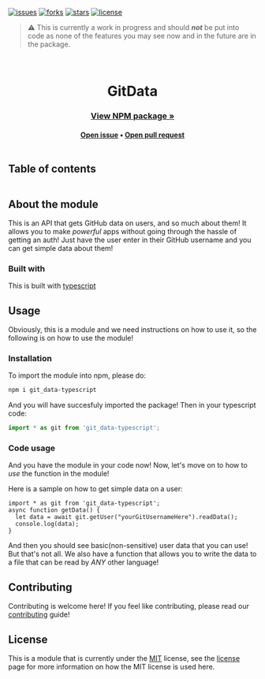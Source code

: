 [![issues](https://img.shields.io/github/issues/darkdarcool/GitData-Typescript?logoColor=blue&style=for-the-badge)](https://github.com/darkdarcool/GitData-Typescript/issues)
[![forks](https://img.shields.io/github/forks/darkdarcool/GitData-Typescript?style=for-the-badge)](https://github.com/darkdarcool/GitData-Typescript/fork)
[![stars](https://img.shields.io/github/stars/darkdarcool/GitData-Typescript?logoColor=blue&style=for-the-badge)](https://github.com/darkdarcool/GitData-Typescript/stargazers)
[![license](https://img.shields.io/github/license/darkdarcool/GitData-Typescript?color=blue&style=for-the-badge)](https://github.com/darkdarcool/GitData-Typescript/blob/master/LICENSE)
> ⚠️ This is currently a work in progress and should ***not*** be put into code as none of the features you may see now and in the future are in the package.

<br />

<h1 align = "center" style = "display: block"> GitData </h1>

<h3 align = "center"><a href = "https://www.npmjs.com/package/git_data-typescript"> View NPM package »</a></h1>
<h4 align = "center"><a href = "https://github.com/darkdarcool/GitData-Typescript/issues">Open issue</a>  • <a href = "https://github.com/darkdarcool/GitData-Typescript/pulls">Open pull request</a></h4>

<details>
  <summary style = "display: inline-block"><h2>Table of contents</summary>
  <br>
  <br>
  <li>
    <a href = "#about-the-module">About the module</a>
    <ul>
      • <a href = "#built-with"> Built with </a>
    </ul>
    • <a href = "#usage"> Usage </a>
    <ul>
      • <a href = "#installation"> Installation </a>
      <br>
      • <a href = "#code-usage"> Code usage </a>
    </ul>
    • <a href = "#contributing">Contributing</a>
    <br>
    • <a href = "#license">License</a>
  </li>
</details>

## About the module

This is an API that gets GitHub data on users, and so much about them! It allows you to make _powerful_ apps without going through the hassle of getting an auth! Just have the user enter in their GitHub username and you can get simple data about them! 

###  Built with 

This is built with [typescript](https://www.typescriptlang.org)

## Usage

Obviously, this is a module and we need instructions on how to use it, so the following is on how to use the module!

### Installation 

To import the module into npm, please do:

``` sh
npm i git_data-typescript
```

And you will have succesfuly imported the package! Then in your typescript code:

``` javascript
import * as git from 'git_data-typescript';
```

### Code usage

And you have the module in your code now! Now, let's move on to how to _use_ the function in the module!

Here is a sample on how to get simple data on a user:

```
import * as git from 'git_data-typescript';
async function getData() {
  let data = await git.getUser("yourGitUsernameHere").readData();
  console.log(data);
}
```

And then you should see basic(non-sensitive) user data that you can use! But that's not all. We also have a function that allows you to write the data to a file that can be read by _ANY_ other language!
## Contributing

Contributing is welcome here! If you feel like contributing, please read our [contributing](#) guide!

## License

This is a module that is currently under the [MIT](https://en.wikipedia.org/wiki/MIT_License) license, see the [license](https://github.com/darkdarcool/GitData-Typescript/blob/master/LICENSE) page for more information on how the MIT license is used here.
